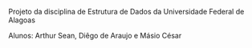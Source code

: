 Projeto da disciplina de Estrutura de Dados da Universidade Federal de Alagoas

Alunos: Arthur Sean, Diêgo de Araujo e Másio César